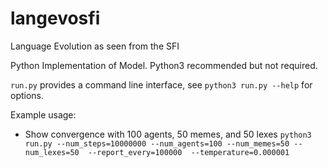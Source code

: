 # langevosfi
Language Evolution as seen from the SFI

Python Implementation of Model.  Python3 recommended but not required.

`run.py` provides a command line interface, see
``
python3 run.py --help
``
for options.

Example usage:

* Show convergence with 100 agents, 50 memes, and 50 lexes
``python3 run.py --num_steps=10000000 --num_agents=100 --num_memes=50 --num_lexes=50  --report_every=100000  --temperature=0.000001``

